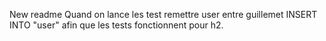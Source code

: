 New readme
Quand on lance les test remettre user entre guillemet INSERT INTO "user" afin que les tests fonctionnent pour h2.